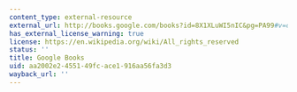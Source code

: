 ```yaml
---
content_type: external-resource
external_url: http://books.google.com/books?id=8X1XLuWI5nIC&pg=PA99#v=onepage
has_external_license_warning: true
license: https://en.wikipedia.org/wiki/All_rights_reserved
status: ''
title: Google Books
uid: aa2002e2-4551-49fc-ace1-916aa56fa3d3
wayback_url: ''
---
```

